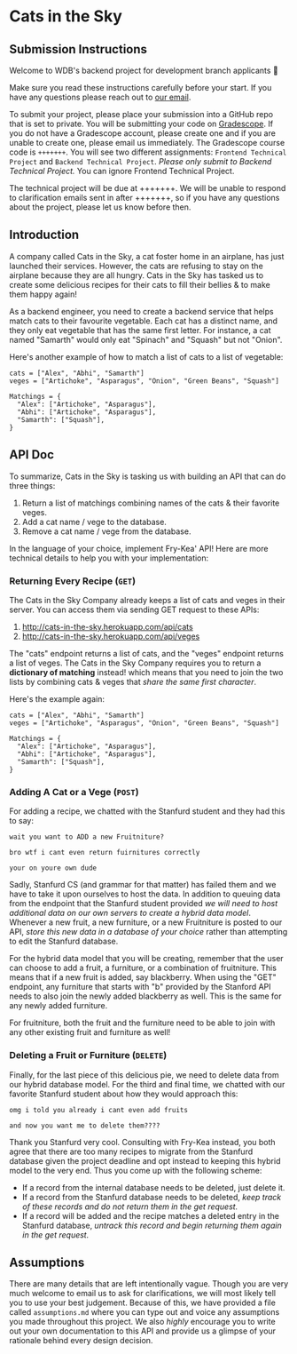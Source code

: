 # Cats in the Sky

## Submission Instructions
Welcome to WDB's backend project for development branch applicants 👋

Make sure you read these instructions carefully before your start. If you have any questions
please reach out to [our email](webatberkeley@gmail.com).

To submit your project, please place your submission into a GitHub repo that is set to private. You
will be submitting your code on [Gradescope](https://www.gradescope.com/). If you do not have a 
Gradescope account, please create one and if you are unable to create one, please email us
immediately. The Gradescope course code is `+++++++`. You will see two different assignments: 
`Frontend Technical Project` and `Backend Technical Project`. _Please only submit to Backend
Technical Project._ You can ignore Frontend Technical Project.

The technical project will be due at +++++++. We will be unable to respond to clarification emails sent in after +++++++, so if you have any questions about the project, please let us know before then. 


## Introduction

A company called Cats in the Sky, a cat foster home in an airplane, has just launched their services. However, the cats are refusing to stay on the airplane because they are all hungry. Cats in the Sky has tasked us to create some delicious recipes for their cats to fill their bellies & to make them happy again!

As a backend engineer, you need to create a backend service that helps match cats to their favourite vegetable. Each cat has a distinct name, and they only eat vegetable that has the same first letter. For instance, a cat named "Samarth" would only eat "Spinach" and "Squash" but not "Onion".

Here's another example of how to match a list of cats to a list of vegetable:

```
cats = ["Alex", "Abhi", "Samarth"]
veges = ["Artichoke", "Asparagus", "Onion", "Green Beans", "Squash"]

Matchings = {
  "Alex": ["Artichoke", "Asparagus"],
  "Abhi": ["Artichoke", "Asparagus"],
  "Samarth": ["Squash"],
}

```

## API Doc

To summarize, Cats in the Sky is tasking us with building an API that can do three things:
1) Return a list of matchings combining names of the cats & their favorite veges. 
2) Add a cat name / vege to the database.
3) Remove a cat name / vege from the database.

In the language of your choice, implement Fry-Kea' API! Here are more technical details to help
you with your implementation:

### Returning Every Recipe (`GET`)

The Cats in the Sky Company already keeps a list of cats and veges in their server. You can access them via sending GET request to these APIs:

1. http://cats-in-the-sky.herokuapp.com/api/cats
2. http://cats-in-the-sky.herokuapp.com/api/veges


The "cats" endpoint returns a list of cats, and the "veges" endpoint returns a list of veges. 
The Cats in the Sky Company requires you to return a **dictionary of matching** instead! which means that you need to 
join the two lists by combining cats & veges that *share the same first character*.

Here's the example again:

```
cats = ["Alex", "Abhi", "Samarth"]
veges = ["Artichoke", "Asparagus", "Onion", "Green Beans", "Squash"]

Matchings = {
  "Alex": ["Artichoke", "Asparagus"],
  "Abhi": ["Artichoke", "Asparagus"],
  "Samarth": ["Squash"],
}

```

### Adding A Cat or a Vege (`POST`)

For adding a recipe, we chatted with the Stanfurd student and they had this to say:

```
wait you want to ADD a new Fruitniture?

bro wtf i cant even return fuirnitures correctly

your on youre own dude
```

Sadly, Stanfurd CS (and grammar for that matter) has failed them and we have to take it 
upon ourselves to host the data. In addition to queuing data from the endpoint that the Stanfurd
student provided _we will need to host additional data on our own servers to create a hybrid
data model_. Whenever a new fruit, a new furniture, or a new Fruitniture is posted to our API, _store this new data in a database
of your choice_ rather than attempting to edit the Stanfurd database. 

For the hybrid data model that you will be creating, remember that the user can choose to add a fruit, a furniture, or a combination of fruitniture. 
This means that if a new fruit is added, say blackberry. When using the "GET" endpoint, any furniture that starts with "b" provided by the Stanford API needs
to also join the newly added blackberry as well. This is the same for any newly added furniture. 

For fruitniture, both the fruit and the furniture need to be able to join with any other existing fruit and furniture as well!

### Deleting a Fruit or Furniture (`DELETE`)

Finally, for the last piece of this delicious pie, we need to delete data from our hybrid
database model. For the third and final time, we chatted with our favorite Stanfurd student
about how they would approach this:

```
omg i told you already i cant even add fruits

and now you want me to delete them????
```

Thank you Stanfurd very cool. Consulting with Fry-Kea instead, you both agree that there
are too many recipes to migrate from the Stanfurd database given the project deadline and
opt instead to keeping this hybrid model to the very end. Thus you come up with the following
scheme:

- If a record from the internal database needs to be deleted, just delete it.
- If a record from the Stanfurd database needs to be deleted, _keep track of these records
and do not return them in the get request._
- If a record will be added and the recipe matches a deleted entry in the Stanfurd database,
_untrack this record and begin returning them again in the get request._

## Assumptions

There are many details that are left intentionally vague. Though you are very much welcome to
email us to ask for clarifications, we will most likely tell you to use your best judgement.
Because of this, we have provided a file called `assumptions.md` where you can type out and
voice any assumptions you made throughout this project. We also _highly_ encourage you to
write out your own documentation to this API and provide us a glimpse of your rationale
behind every design decision.
